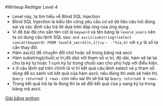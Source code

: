 #Writeup Redtiger Level 4
- Level này, ta tìm hiểu về Blind SQL Injection 
- Blind SQL Injection là kiểu tấn công yêu cầu cơ sở dữ liệu câu hỏi đúng sai và xác định câu trả lời dựa trên đáp ứng của ứng dụng.
- Vì đề bài đã cho sẵn tên cột là `keyword` và tên bảng là `level4_users` nên ta sử dụng câu lệnh SQL sau:
`and ascii(substring((select concat(keyword) FROM level4_secret)x,1))=y-- -"%(a,b)` với x,y là số ta cần thay đổi.
- Hàm ascii() để chuyển đổi chữ hoặc số trong bảng mã ascii
- Hàm substring(chuỗi,vị trí,độ dài) với tham số vị trí, độ dài, hàm sẽ lại lại cho ta ký tự hoặc 1 cụm ký tự trong chuỗi sao cho phù hợp với điều kiện.
- x ở câu lệnh sql trên chính là vị trí kết quả câu lệnh select và y tham số dùng để so sánh với  kết quả của hàm ascii, nếu đúng thì web sẽ hiện thị `Query returned 1 rows.` còn nếu sai thì sẽ trả lại `Query returned 0 rows.`
- Trong kết quả trả lại là đúng thì ta sẽ đổi kết quả của y sang ký tự trong bảng mã ascii.

[Giải bằng python]()